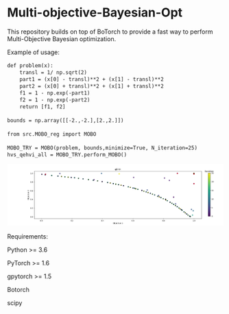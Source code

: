 # Multi-objective-Bayesian-Opt

This repository builds on top of BoTorch to provide a fast way to perform Multi-Objective Bayesian optimization.


Example of usage: 


    def problem(x):
        transl = 1/ np.sqrt(2)
        part1 = (x[0] - transl)**2 + (x[1] - transl)**2
        part2 = (x[0] + transl)**2 + (x[1] + transl)**2
        f1 = 1 - np.exp(-part1)
        f2 = 1 - np.exp(-part2)
        return [f1, f2]

    bounds = np.array([[-2.,-2.],[2.,2.]])
    
    from src.MOBO_reg import MOBO

    MOBO_TRY = MOBO(problem, bounds,minimize=True, N_iteration=25)
    hvs_qehvi_all = MOBO_TRY.perform_MOBO()
    

![Screenshot](vlmp2.png)



Requirements:

Python >= 3.6

PyTorch >= 1.6

gpytorch >= 1.5

Botorch 

scipy

